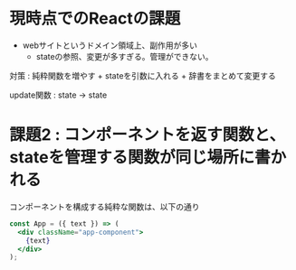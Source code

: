 


# 現時点でのReactの課題

- webサイトというドメイン領域上、副作用が多い
    - stateの参照、変更が多すぎる。管理ができない。

対策 : 純粋関数を増やす + stateを引数に入れる + 辞書をまとめて変更する

update関数 : state -> state




# 課題2 : コンポーネントを返す関数と、stateを管理する関数が同じ場所に書かれる


コンポーネントを構成する純粋な関数は、以下の通り

```jsx
const App = ({ text }) => (
  <div className="app-component">
    {text}
  </div>
);
```






